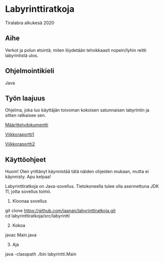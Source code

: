 # Labyrinttiratkoja
Tiralabra alkukesä 2020

## Aihe    
Verkot ja polun etsintä; miten löydetään tehokkaasti nopein/lyhin reitti labyrintistä ulos.    
## Ohjelmointikieli  
Java  
## Työn laajuus  
Ohjelma, joka luo käyttäjän toivoman kokoisen satunnaisen labyrintin ja sitten ratkaisee sen.<br/>

[Määrittelydokumentti](https://github.com/jaanan/labyrinttiratkoja/blob/master/dokumentaatio/m%C3%A4%C3%A4rittelydokumentti.md)

[Viikkoraportti1](https://github.com/jaanan/labyrinttiratkoja/blob/master/dokumentaatio/viikkoraportti1.md)

[Viikkoraportti2](https://github.com/jaanan/labyrinttiratkoja/blob/master/dokumentaatio/viikkoraportti2.md)

## Käyttöohjeet

Huom! Olen yrittänyt käynnistää tätä näiden ohjeiden mukaan, mutta ei käynnisty. Apu kelpaa!

Labyrinttiratkoja on Java-sovellus. Tietokoneella tulee olla asennettuna JDK 11, jotta sovellus toimii. 

1. Kloonaa sovellus

git clone https://github.com/jaanan/labyrinttiratkoja.git  
cd labyrinttiratkoja/src/labyrintti

2. Kokoa

javac Main.java

3. Aja

java -classpath ./bin labyrintti.Main


